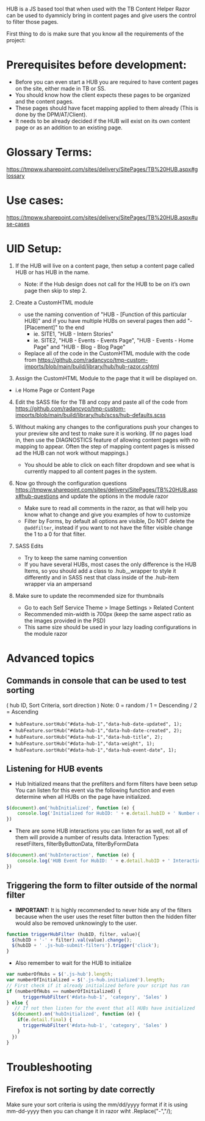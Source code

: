 HUB is a JS based tool that when used with the TB Content Helper Razor can be used to dyamnicly bring in content pages and give users the control to filter those pages.

First thing to do is make sure that you know all the requirements of the project:

# Prerequisites before development:
* Before you can even start a HUB you are required to have content pages on the site, either made in TB or SS.​​​
* You should know how the client expects these pages to be organized and the content pages.
* These pages should have facet mapping applied to them already (This is done by the DPM/AT/Client).
* It needs to be already decided if the HUB will exist on its own content page or as an addition to an existing page.​


# Glossary Terms:
https://tmpww.sharepoint.com/sites/delivery/SitePages/TB%20HUB.aspx#glossary

# Use cases:
https://tmpww.sharepoint.com/sites/delivery/SitePages/TB%20HUB.aspx#use-cases

# UID Setup:
1. If the HUB will live on a content page, then setup a content page called HUB or has HUB in the name.
   * Note: if the Hub design does not call for the HUB to be on it’s own page then skip to step 2.

2. Create a CustomHTML module
   * use the naming convention of "HUB - [Function of this particular HUB]" and if you have multiple HUBs on several pages then add "- [Placement]" to the end
     * ie. SITE1, "HUB - Intern Stories"
     * ie. SITE2, "HUB - Events - Events Page", "HUB - Events - Home Page" and "HUB - Blog - Blog Page"
   * Replace all of the code in the CustomHTML module with the code from https://github.com/radancyco/tmp-custom-imports/blob/main/build/library/hub/hub-razor.cshtml

3. Assign the CustomHTML Module to the page that it will be displayed on.
  * i.e Home Page or Content Page

4. Edit the SASS file for the TB and copy and paste all of the code from https://github.com/radancyco/tmp-custom-imports/blob/main/build/library/hub/scss/hub-defaults.scss

5. Without making any changes to the configurations push your changes to your preview site and test to make sure it is working. (If no pages load in, then use the DIAGNOSTICS feature of allowing content pages with no mapping to appear. Often the step of mapping content pages is missed ad the HUB can not work without mappings.)
   * You should be able to click on each filter dropdown and see what is currently mapped to all content pages in the system.

6. Now go through the configuration questions https://tmpww.sharepoint.com/sites/delivery/SitePages/TB%20HUB.aspx#hub-questions and update the options in the module razor
   * Make sure to read all comments in the razor, as that will help you know what to change and give you examples of how to customize
   * Filter by Forms, by default all options are visible, Do NOT delete the `@addfilter`, instead if you want to not have the filter visible change the 1 to a 0 for that filter.

7. SASS Edits
   * Try to keep the same naming convention
   * If you have several HUBs, most cases the only difference is the HUB Items, so you should add a class to .hub__wrapper to style it differently and in SASS nest that class inside of the .hub-item wrapper via an ampersand

8. Make sure to update the recommended size for thumbnails
   * Go to each Self Service Theme > Image Settings > Related Content
   * Recommended min-width is 700px (keep the same aspect ratio as the images provided in the PSD)
   * This same size should be used in your lazy loading configurations in the module razor

# Advanced topics
## Commands in console that can be used to test sorting
( hub ID, Sort Criteria, sort direction ) Note: 0 = random / 1 = Descending / 2 = Ascending

* `hubFeature.sortHub("#data-hub-1","data-hub-date-updated", 1);`
* `hubFeature.sortHub("#data-hub-1","data-hub-date-created", 2);`
* `hubFeature.sortHub("#data-hub-1","data-hub-title", 2);`
* `hubFeature.sortHub("#data-hub-1","data-weight", 1);`
* `hubFeature.sortHub("#data-hub-1","data-hub-event-date", 1);`

## Listening for HUB events
* Hub Initialized means that the prefilters and form filters have been setup
   You can listen for this event via the following function and even determine when all HUBs on the page have initialized.
``` javascript
$(document).on('hubInitialized', function (e) {
    console.log('Initialized for HubID: ' + e.detail.hubID + ' Number of HUBs to initialize: ' + e.detail.index + ' All HUBs initialized: ' + e.detail.final)
})
```

* There are some HUB interactions you can listen for as well, not all of them will provide a number of results data.
   Interaction Types: resetFilters, filterByButtonData, filterByFormData
``` javascript
$(document).on('hubInteraction', function (e) {
    console.log('HUB Event for HubID: ' + e.detail.hubID + ' Interaction Type: ' + e.detail.interactionType + ' Number of Results: ' + e.detail.numberOfResults )
})
```

## Triggering the form to filter outside of the normal filter
   * **IMPORTANT:** It is highly recommended to never hide any of the filters because when the user uses the reset filter button then the hidden filter would also be removed unknowingly to the user.
``` javascript
function triggerHubFilter (hubID, filter, value){
  $(hubID + '-' + filter).val(value).change();
  $(hubID + ' .js-hub-submit-filters').trigger('click');
}
```

* Also remember to wait for the HUB to initialize

``` javascript
var numberOfHubs = $('.js-hub').length;
var numberOfInitialized = $('.js-hub.initialized').length;
// First check if it already initialized before your script has ran
if (numberOfHubs == numberOfInitialized) {
      triggerHubFilter('#data-hub-1', 'category', 'Sales' )
} else {
   // If not then listen for the event that all HUBs have initialized
  $(document).on('hubInitialized', function (e) {
    if(e.detail.final) {
      triggerHubFilter('#data-hub-1', 'category', 'Sales' )
    }
  })
}

```

# Troubleshooting
## Firefox is not sorting by date correctly
Make sure your sort criteria is using the mm/dd/yyyy format if it is using mm-dd-yyyy then you can change it in razor wiht .Replace("-","/);
